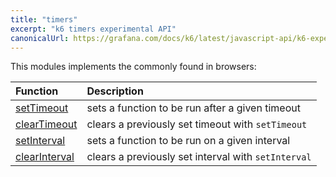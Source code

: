 ```yaml
---
title: "timers"
excerpt: "k6 timers experimental API"
canonicalUrl: https://grafana.com/docs/k6/latest/javascript-api/k6-experimental/timers/
---
```


<ExperimentalBlockquote />


This modules implements the commonly found in browsers:

| Function                                       | Description                                                                                    |
| :------------------------------------------ | :--------------------------------------------------------------------------------------------- |
| [setTimeout](https://developer.mozilla.org/en-US/docs/Web/API/setTimeout)     | sets a function to be run after a given timeout  |
| [clearTimeout](https://developer.mozilla.org/en-US/docs/Web/API/clearTimeout) | clears a previously set timeout with `setTimeout` |
| [setInterval](https://developer.mozilla.org/en-US/docs/Web/API/setInterval)   | sets a function to be run on a given interval |
| [clearInterval](https://developer.mozilla.org/en-US/docs/Web/API/setInterval) | clears a previously set interval with `setInterval` |